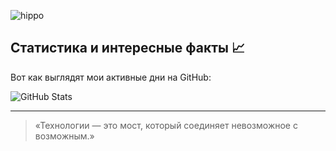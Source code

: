 ![hippo]([https://media3.giphy.com/media/aUovxH8Vf9qDu/giphy.gif](https://i.giphy.com/media/v1.Y2lkPTc5MGI3NjExNnNmeDR4enFyNzJudDV2bGJidWtlb3Rkc2ZoM3o2cDNtbGVmZHh5cCZlcD12MV9pbnRlcm5hbF9naWZfYnlfaWQmY3Q9Zw/aNqEFrYVnsS52/giphy.gif))


## Статистика и интересные факты 📈

Вот как выглядят мои активные дни на GitHub:

![GitHub Stats](https://github-readme-stats.vercel.app/api?username=baskaev&show_icons=true&hide_title=true&count_private=true&hide=prs&theme=radical)

---

> «Технологии — это мост, который соединяет невозможное с возможным.»
